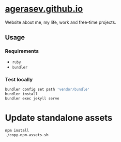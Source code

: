 # [agerasev.github.io](https://agerasev.github.io)

Website about me, my life, work and free-time projects.

## Usage

### Requirements

+ `ruby`
+ `bundler`

### Test locally

```bash
bundler config set path 'vendor/bundle'
bundler install
bundler exec jekyll serve 
```

# Update standalone assets

```bash
npm install
./copy-npm-assets.sh
```
